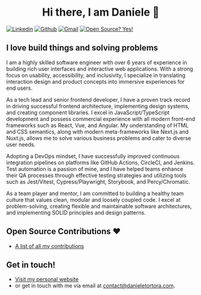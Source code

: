 <h1 align="center">Hi there, I am Daniele 👋</h1>

[![Linkedin](https://img.shields.io/badge/-LinkedIn-blue?style=flat&logo=Linkedin&logoColor=white)](https://www.linkedin.com/in/danieletortora/)
[![Github](https://img.shields.io/badge/-Github-000?style=flat&logo=Github&logoColor=white)](https://github.com/floroz)
[![Gmail](https://img.shields.io/badge/-Gmail-c14438?style=flat&logo=Gmail&logoColor=white)](mailto:contact@danieletortora.com)
[![Open Source? Yes!](https://badgen.net/badge/Open%20Source%20%3F/Yes%21/blue?icon=github)](https://github.com/floroz/floroz/blob/master/CONTRIBUTIONS.md)


## I love build things and solving problems

I am a highly skilled software engineer with over 6 years of experience in building rich user interfaces and interactive web applications. With a strong focus on usability, accessibility, and inclusivity, I specialize in translating interaction design and product concepts into immersive experiences for end users.

As a tech lead and senior frontend developer, I have a proven track record in driving successful frontend architecture, implementing design systems, and creating component libraries. I excel in JavaScript/TypeScript development and possess commercial experience with all modern front-end frameworks such as React, Vue, and Angular. My understanding of HTML and CSS semantics, along with modern meta-frameworks like Next.js and Nuxt.js, allows me to solve various business problems and cater to diverse user needs.

Adopting a DevOps mindset, I have successfully improved continuous integration pipelines on platforms like GitHub Actions, CircleCI, and Jenkins. Test automation is a passion of mine, and I have helped teams enhance their QA processes through effective testing strategies and utilizing tools such as Jest/Vitest, Cypress/Playwright, Storybook, and Percy/Chromatic.

As a team player and mentor, I am committed to building a healthy team culture that values clean, modular and loosely coupled code. I excel at problem-solving, creating flexible and maintainable software architectures, and implementing SOLID principles and design patterns.


## Open Source Contributions :heart:

- [A list of all my contributions](https://github.com/floroz/floroz/blob/master/CONTRIBUTIONS.md)


## Get in touch!

- [Visit my personal website](https://www.danieletortora.com)
- or get in touch with me via email at contact@danieletortora.com.
